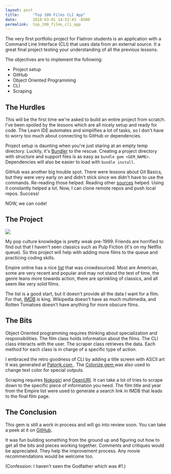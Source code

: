 ```yaml
---
layout: post
title:      "Top 100 Films CLI App"
date:       2018-03-01 14:52:43 -0500
permalink:  top_100_films_cli_app
---
```



The very first portfolio project for Flatiron students is an application with a Command Line Interface (CLI) that uses data from an external source.  It a great final project testing your understanding of all the previous lessons.

The objectives are to implement the following:
* Project setup
* GitHub
* Object Oriented Programming
* CLI
* Scraping


## The Hurdles
This will be the first time we're asked to build an entire project from scratch.  I've been spoiled by the lessons which are all nicely setup and ready for code. The Learn IDE automates and simplifies a lot of tasks, so I don't have to worry too much about connecting to GitHub or dependencies. 

Project setup is daunting when you're just staring at an empty temp directory. Luckily, it's [Bundler](http://bundler.io) to the rescue. Creating a project directory with structure and support files is as easy as `bundle gem <GEM_NAME>`. Dependencies will also be easier to load with `bundle install`.

GitHub was another big trouble spot. There were lessons about Git Basics, but they were very early on and didn't stick since we didn't have to use the commands.  Re-reading those helped. Reading other [sources](https://product.hubspot.com/blog/git-and-github-tutorial-for-beginners) helped. Using it constantly helped a lot. Now, I can clone remote repos and push local repos. Success! 

NOW, we can code!


## The Project

![](https://lh3.googleusercontent.com/E8J2W1jcNmEIs2jRO2o-wjDtZdqDV_g6kWyDjiGhk5uPMTtwk1qFwkkAaT9bY9g8cdrSJVX8LfFZwq5VblaWA9KvLaJ2UCmeLQZPlp0ac6MxjBs0EgF-i0fozJVI_4_ZU0pgsfV2Qg=w2400)

My pop culture knowledge is pretty weak pre-1999. Friends are horrified to find out that I haven't seen classics such as Pulp Fiction (it's on my Netflix queue).  So this project will help with adding more films to the queue and practicing coding skills.

Empire online has a nice [list](https://www.empireonline.com/movies/features/best-movies/) that was crowdsourced. Most are American, some are very recent and popular and may not stand the test of time, the genre leans more towards action, there are sprinkling of classics, and all seem like very solid films. 

The list is a good start, but it doesn't provide all the data I want for a film. For that, [IMDB](http://www.imdb.com) is king.  Wikipedia doesn't have as much multimedia, and Rotten Tomatoes doesn't have anything for more obscure films. 


## The Bits
Object Oriented programming requires thinking about specialization and responsibilities.  The film class holds information about the films. The CLI class interacts with the user. The scraper class retrieves the data.  Each method for each class is in charge of a specific type of action.

I embraced the retro goodness of CLI by adding a title screen with ASCII art It was generated at [Patorjk.com ](http://patorjk.com/software/taag/#p=display&f=Graffiti&t=Type%20Something%20). The [Colorize gem ](https://github.com/fazibear/colorize) was also used to change text color for special outputs.

Scraping requires [Nokogiri](http://www.nokogiri.org) and [OpenURI](http://ruby-doc.org/stdlib-2.1.3/libdoc/open-uri/rdoc/OpenURI.html).  It can take a lot of tries to scrape down to the specific piece of information you need. The film title and year from the Empire list were used to generate a search link in IMDB that leads to the final film page. 


## The Conclusion
This gem is still a work in process and will go into review soon. You can take a peek at it on [GitHub](https://github.com/unenlightened/top-100-films-cli-app).

It was fun building something from the ground up and figuring out how to get all the bits and pieces working together.  Comments and critiques would be appreciated. They help the improvement process. Any movie recommendations would be welcome too.




(Confession: I haven't seen the Godfather which was #1.)




